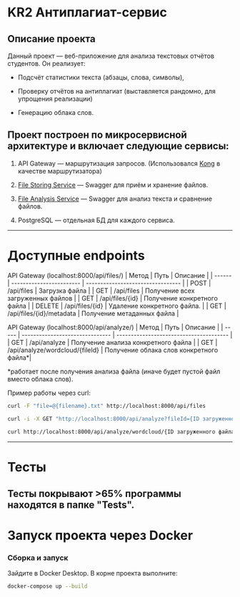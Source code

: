 # KR2 Антиплагиат-сервис 
## Описание проекта
Данный проект — веб-приложение для анализа текстовых отчётов студентов. Он реализует:

- Подсчёт статистики текста (абзацы, слова, символы),

- Проверку отчётов на антиплагиат (выставляется рандомно, для упрощения реализации)

- Генерацию облака слов.


## Проект построен по микросервисной архитектуре и включает следующие сервисы:

1. API Gateway — маршрутизация запросов. (Использовался [Kong](https://github.com/Kong/kong) в качестве маршрутизатора)

2. [File Storing Service](http://localhost:8000/api/files/swagger/index.html) —  Swagger для приём и хранение файлов. 

3. [File Analysis Service](http://localhost:8000/api/analyze/swagger/index.html) — Swagger для анализ текста и сравнение файлов.

4. PostgreSQL — отдельная БД для каждого сервиса.

---

#  Доступные endpoints
API Gateway (localhost:8000/api/files/)
| Метод  | Путь                     | Описание                          |
| ------ | ------------------------ | --------------------------------- |
| POST   | /api/files               | Загрузка файла                    |
| GET    | /api/files               | Получение всех загруженных файлов |
| GET    | /api/files/{id}          | Получение конкретного файла       |
| DELETE | /api/files/{id}          | Удаление конкретного файла.       |
| GET    | /api/files/{id}/metadata | Получение метаданных файла        |

API Gateway (localhost:8000/api/analyze/)
| Метод | Путь                            | Описание                                |
| ----- | ------------------------------- | --------------------------------------- |
| GET   | /api/analyze                    | Получение анализа конкретного файла     |
| GET   | /api/analyze/wordcloud/{fileId} | Получение облака слов конкретного файла*|

*работает после получения анализа файла (иначе будет пустой файл вместо облака слов).

Пример работы через curl:

```bash
curl -F "file=@{filename}.txt" http://localhost:8000/api/files

curl -i -X GET "http://localhost:8000/api/analyze?fileId={ID загруженного файла}}"
 
curl http://localhost:8000/api/analyze/wordcloud/{ID загруженного файла} --output output_wordcloud.png

```
---
# Тесты 
Тесты покрывают >65% программы находятся в папке "Tests".
---

# Запуск проекта через Docker

### Сборка и запуск
Зайдите в Docker Desktop. В корне проекта выполните:

```bash
docker-compose up --build 
```